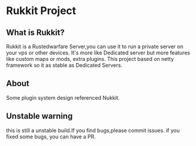 # Rukkit Project
## What is Rukkit?
Rukkit is a Rustedwarfare Server,you can use it to run a private server on your vps or other devices.
It's more like Dedicated server but more features like custom maps or mods, extra plugins.
This project based on netty framework so it as stable as Dedicated Servers.

## About
Some plugin system design referenced Nukkit.

## Unstable warning
this is still a unstable build.If you find bugs,please commit issues.
if you fixed some bugs, you can have a PR.
